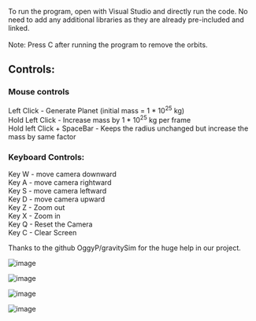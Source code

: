 To run the program, open with Visual Studio and directly run the code. No need to add any additional libraries as they are already pre-included and linked. <br/>
<br/>
Note: Press C after running the program to remove the orbits.

## Controls:
### Mouse controls 
Left Click - Generate Planet (initial mass = 1 * 10<sup>25</sup>  kg) <br/>
Hold Left Click - Increase mass by  1 * 10<sup>25</sup>  kg per frame <br/>
Hold left Click + SpaceBar - Keeps the radius unchanged but increase the mass by same factor <br/>

### Keyboard Controls:
Key W  - move camera downward <br/>
Key A - move camera rightward <br/>
Key S - move camera leftward <br/>
Key D - move camera upward <br/>
Key Z - Zoom out <br/>
Key X - Zoom in <br/>
Key Q - Reset the Camera <br/>
Key C - Clear Screen <br/>

Thanks to the github OggyP/gravitySim for the huge help in our project.

![image](https://github.com/ashim-karki/Planetary-Simulation/assets/86644466/ea9670c7-0653-41b2-a755-f95a689b0113)

![image](https://github.com/ashim-karki/Planetary-Simulation/assets/86644466/b189d0bc-feb1-42f9-9abd-b55c1022ef9f)

![image](https://github.com/ashim-karki/Planetary-Simulation/assets/86644466/e682ee59-e0f4-4281-8ce3-eb5f3be030e3)

![image](https://github.com/ashim-karki/Planetary-Simulation/assets/86644466/c63fdd35-8787-4b3a-8a77-90bf2d8c34d6)
